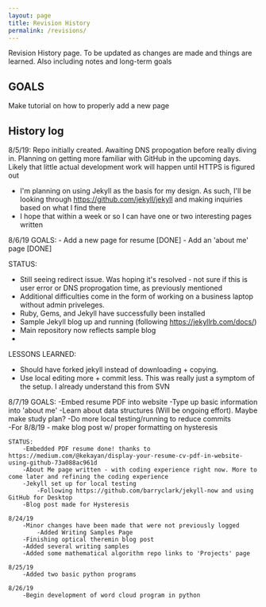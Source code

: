```yaml
---
layout: page
title: Revision History
permalink: /revisions/
---
```


Revision History page. To be updated as changes are made and things are learned. Also including notes and long-term goals

GOALS
-------
Make tutorial on how to properly add a new page

History log
-------

8/5/19: Repo initially created. Awaiting DNS propogation before really diving in. Planning on getting more familiar with GitHub in the upcoming days. Likely that little actual development work will happen until HTTPS is figured out 
  - I'm planning on using Jekyll as the basis for my design. As such, I'll be looking through https://github.com/jekyll/jekyll and making inquiries based on what I find there
  - I hope that within a week or so I can have one or two interesting pages written 

8/6/19
  GOALS:
    - Add a new page for resume [DONE]
    - Add an 'about me' page [DONE]
  
  STATUS:
  - Still seeing redirect issue. Was hoping it's resolved - not sure if this is user error or DNS proprogation time, as previously mentioned
  - Additional difficulties come in the form of working on a business laptop without admin priveleges. 
  - Ruby, Gems, and Jekyll have successfully been installed
  - Sample Jekyll blog up and running (following https://jekyllrb.com/docs/)
  - Main repository now reflects sample blog
  -

  LESSONS LEARNED:
   - Should have forked jekyll instead of downloading + copying. 
   - Use local editing more + commit less. This was really just a symptom of the setup. I already understand this from SVN
   
   8/7/19
	GOALS:
		-Embed resume PDF into website
		-Type up basic information into 'about me' 
		-Learn about data structures (Will be ongoing effort). Maybe make study plan?
		-Do more local testing/running to reduce commits  
		-For 8/8/19 - make blog post w/ proper formatting on hysteresis
		
	STATUS:
		-Embedded PDF resume done! thanks to https://medium.com/@kekayan/display-your-resume-cv-pdf-in-website-using-github-73a088ac961d
		-About Me page written - with coding experience right now. More to come later and refining the coding experience
		-Jekyll set up for local testing
			-Following https://github.com/barryclark/jekyll-now and using GitHub for Desktop
		-Blog post made for Hysteresis
	
	8/24/19
		-Minor changes have been made that were not previously logged
			-Added Writing Samples Page
		-Finishing optical theremin blog post
		-Added several writing samples
		-Added some mathematical algorithm repo links to 'Projects' page
  
	8/25/19
		-Added two basic python programs
		
	8/26/19
		-Begin development of word cloud program in python
